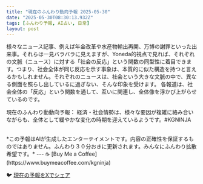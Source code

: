 ```yaml
---
title: "現在のふんわり動向予報 2025-05-30"
date: "2025-05-30T08:30:13.932Z"
tags: [ふんわり予報, AI占い, 日常]
layout: post
---
```



様々なニュース記事、例えば年金改革や水産物輸出再開、万博の謝罪といった出来事。それらは一見バラバラに見えますが、Yoneda的視点で見れば、それぞれの文脈（ニュース）に対する「社会の反応」という関数の同型性に着目できます。つまり、社会全体が同じ反応を示す事象は、本質的に似た構造を持つと言えるかもしれません。それぞれのニュースは、社会という大きな文脈の中で、異なる側面を照らし出しているに過ぎない、そんな印象を受けます。  各報道は、社会全体の「反応」という関数を通して、互いに関連し、全体像を浮かび上がらせているのです。

現在のふんわり動動向予報：
経済・社会情勢は、様々な要因が複雑に絡み合いながらも、全体として緩やかな変化の時期を迎えているようです。#KGNINJA

<br>
*この予報はAIが生成したエンターテイメントです。内容の正確性を保証するものではありません。ふんわり３０分おきに更新されます。みんなにふんわり拡散希望です。*
---
☕️ [Buy Me a Coffee](https://www.buymeacoffee.com/kgninja)

🐦 [現在の予報をXでシェア](https://twitter.com/intent/tweet?text=%E7%8F%BE%E5%9C%A8%E3%81%AE%E3%81%B5%E3%82%93%E3%82%8F%E3%82%8A%E4%BA%88%E5%A0%B1%3A%20%E3%80%8C%E6%A7%98%E3%80%85%E3%81%AA%E3%83%8B%E3%83%A5%E3%83%BC%E3%82%B9%E8%A8%98%E4%BA%8B%E3%80%81%E4%BE%8B%E3%81%88%E3%81%B0%E5%B9%B4%E9%87%91%E6%94%B9%E9%9D%A9%E3%82%84%E6%B0%B4%E7%94%A3%E7%89%A9%E8%BC%B8%E5%87%BA%E5%86%8D%E9%96%8B%E3%80%81%E4%B8%87%E5%8D%9A%E3%81%AE%E8%AC%9D%E7%BD%AA%E3%81%A8%E3%81%84%E3%81%A3%E3%81%9F%E5%87%BA%E6%9D%A5%E4%BA%8B%E3%80%82%E3%80%8D%23KGNINJA%20%E7%B6%9A%E3%81%8D%E3%81%AF%E3%83%96%E3%83%AD%E3%82%B0%E3%81%A7%EF%BC%81%F0%9F%91%87&url=https%3A%2F%2Fkg-ninja.github.io%2FFunwariyoso%2F)

